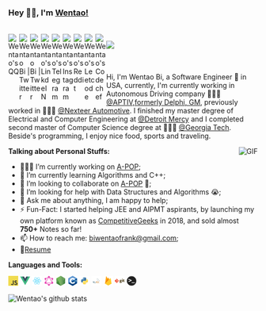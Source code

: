 ### Hey 👋🏽, I'm [Wentao!](https://wentaobi.github.io/) 

<br/>

<a href="https://user.qzone.qq.com/649549603/main">
  <img align="left" alt="Wentao's QQ" width="22px" src="https://cdn.jsdelivr.net/npm/simple-icons@3.2.0/icons/tencentqq.svg" />
</a>
<a href="https://www.zhihu.com/people/bi-wen-tao-76">
  <img align="left" alt="Wentao Bi | Twitter" width="22px" src="https://cdn.jsdelivr.net/npm/simple-icons@3.2.0/icons/zhihu.svg" />
</a>
<a href="https://twitter.com/bi_wentao">
  <img align="left" alt="Wentao Bi | Twitter" width="22px" src="https://cdn.jsdelivr.net/npm/simple-icons@v3/icons/twitter.svg" />
</a>
<a href="https://www.linkedin.com/in/wentaobi/">
  <img align="left" alt="Wentao's LinkdeIN" width="22px" src="https://cdn.jsdelivr.net/npm/simple-icons@v3/icons/linkedin.svg" />
</a>
<a href="https://weibo.com/3160118240/profile?topnav=1&wvr=6&is_all=1">
  <img align="left" alt="Wentao's Telegram" width="22px" src="https://cdn.jsdelivr.net/npm/simple-icons@3.2.0/icons/sinaweibo.svg" />
</a>
<a href="https://www.instagram.com/wentaobi/">
  <img align="left" alt="Wentao's Instagram" width="22px" src="https://cdn.jsdelivr.net/npm/simple-icons@v3/icons/instagram.svg" />
</a>
<a href="https://www.reddit.com/user/MostAd1399/">
  <img align="left" alt="Wentao's Reddit" width="22px" src="https://cdn.jsdelivr.net/npm/simple-icons@v3/icons/reddit.svg" />
</a>
<a href="https://leetcode.com/biwentaofrank/">
  <img align="left" alt="Wentao's Leetcode" width="22px" src="https://cdn.jsdelivr.net/npm/simple-icons@v3/icons/leetcode.svg" />
</a>
<a href="https://www.youtube.com/channel/UC_lYOueyv1G_8pVK3yBKCfw?view_as=subscriber">
  <img align="left" alt="Wentao's Codechef" width="22px" src="https://cdn.jsdelivr.net/npm/simple-icons@3.2.0/icons/youtube.svg" />
</a>

![](https://visitor-badge.glitch.me/badge?page_id=Wentaonaiidu.Wentaonaiidu)

<br />

Hi, I'm Wentao Bi, a Software Engineer 🚀 in USA, currently, I'm currently working in Autonomous Driving company  🙍🏽‍♂️ [@APTIV,formerly Delphi, GM](https://www.aptiv.com/), previously worked in 👨🏽‍💻 [@Nexteer Automotive](https://www.nexteer.com/). I finished my master degree of Electrical and Computer Engineering at [@Detroit Mercy](https://www.udmercy.edu/) and I completed second master of Computer Science degree at 👨🏽‍💼 [@Georgia Tech](https://www.gatech.edu/). Beside's programming, I enjoy nice food, sports and traveling.

  <img align="right" alt="GIF" src="https://media.giphy.com/media/836HiJc7pgzy8iNXCn/giphy.gif" />
  
**Talking about Personal Stuffs:**

- 👨🏽‍💻 I’m currently working on [A-POP](https://github.com/Wentaonaiidu/A-POP);
- 🌱 I’m currently learning Algorithms and C++; 
- 👯 I’m looking to collaborate on [A-POP](https://github.com/Wentaonaiidu/A-POP) 🤝;
- 🤔 I’m looking for help with Data Structures and Algorithms 😭;
- 💬 Ask me about anything, I am happy to help;
- ⚡️ Fun-Fact: I started helping JEE and AIPMT aspirants, by launching my own platform known as [CompetitiveGeeks](https://competitivegeeks.wordpress.com/) in 2018, and sold almost **750+** Notes so far!
- 📫 How to reach me: biwentaofrank@gmail.com;
- 📝[Resume](https://www.linkedin.com/in/wentaobi/)

**Languages and Tools:**  

<code><img height="20" src="https://raw.githubusercontent.com/github/explore/80688e429a7d4ef2fca1e82350fe8e3517d3494d/topics/javascript/javascript.png"></code>
<code><img height="20" src="https://raw.githubusercontent.com/github/explore/80688e429a7d4ef2fca1e82350fe8e3517d3494d/topics/vue/vue.png"></code>
<code><img height="20" src="https://raw.githubusercontent.com/github/explore/80688e429a7d4ef2fca1e82350fe8e3517d3494d/topics/react/react.png"></code>
<code><img height="20" src="https://raw.githubusercontent.com/github/explore/5c058a388828bb5fde0bcafd4bc867b5bb3f26f3/topics/graphql/graphql.png"></code>
<code><img height="20" src="https://raw.githubusercontent.com/github/explore/80688e429a7d4ef2fca1e82350fe8e3517d3494d/topics/nodejs/nodejs.png"></code>
<code><img height="20" src="https://raw.githubusercontent.com/github/explore/80688e429a7d4ef2fca1e82350fe8e3517d3494d/topics/cpp/cpp.png"></code>
<code><img height="20" src="https://raw.githubusercontent.com/github/explore/80688e429a7d4ef2fca1e82350fe8e3517d3494d/topics/python/python.png"></code>
<code><img height="20" src="https://raw.githubusercontent.com/github/explore/80688e429a7d4ef2fca1e82350fe8e3517d3494d/topics/mysql/mysql.png"></code>
<code><img height="20" src="https://raw.githubusercontent.com/github/explore/80688e429a7d4ef2fca1e82350fe8e3517d3494d/topics/firebase/firebase.png"></code>
<code><img height="20" src="https://raw.githubusercontent.com/github/explore/80688e429a7d4ef2fca1e82350fe8e3517d3494d/topics/git/git.png"></code>
<code><img height="20" src="https://raw.githubusercontent.com/github/explore/80688e429a7d4ef2fca1e82350fe8e3517d3494d/topics/terminal/terminal.png"></code>



![Wentao's github stats](https://github-readme-stats.vercel.app/api?username=Wentaobi&show_icons=true&hide_border=true)


